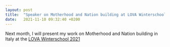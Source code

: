 ```yaml
---
layout: post
title:  "Speaker on Motherhood and Nation building at LOVA Winterschool 2021"
date:   2021-11-10 09:32:40 +0200
---
```


Next month, I will present my work on Motherhood and Nation building in Italy at the [LOVA Winterschool 2021](https://lova.network/confirmed-speakers-for-the-lova-winter-school-2021/)
